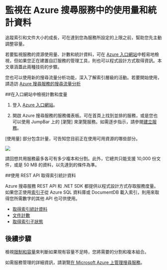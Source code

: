 <properties 
   pageTitle="監視 Azure 搜尋服務中的使用狀況與統計資料 | Microsoft Azure | 雲端託管搜尋服務" 
   description="追蹤 Azure 搜尋服務 (Microsoft Azure 上之託管的雲端搜尋服務) 的資源耗用量和索引大小。" 
   services="search" 
   documentationCenter="" 
   authors="HeidiSteen" 
   manager="jhubbard" 
   editor=""
   tags="azure-portal"/>

<tags
   ms.service="search"
   ms.devlang="na"
   ms.topic="article"
   ms.tgt_pltfrm="na"
   ms.workload="required" 
   ms.date="05/17/2016"
   ms.author="heidist"/>

# 監視在 Azure 搜尋服務中的使用量和統計資料

追蹤索引和文件大小的成長，可在達到您為服務所設定的上限之前，幫助您先主動調整容量。

若要監視服務的資源使用量、計數和統計資料，可在 [Azure 入口網站](https://portal.azure.com)中輕易地檢視，但如果您正在建置自訂服務的管理工具，則也可以程式設計方式取得資訊。本文章涵蓋此兩種技術的步驟。

您也可以使用新的搜尋流量分析功能，深入了解索引層級的活動。若要開始使用，請造訪 [Azure 搜尋服務的搜尋流量分析](search-traffic-analytics.md)

##在入口網站中檢視計數和度量 

1. 登入 [Azure 入口網站](https://portal.azure.com)。

2. 開啟 Azure 搜尋服務的服務儀表板。可在首頁上找到並排的服務，或是您也可以使用 JumpBar 上的 [瀏覽] 來瀏覽服務。如需逐步指示，請參閱[建立服務](search-create-service-portal.md)。

[使用量] 部分包含計量，可告知您目前正在使用可用資源的哪些部分。

  ![][1]

請回想共用服務最多各可有多少複本和分割。此外，它總共只能支援 10,000 份文件，或是 50 MB 的資料，以先達到的條件為準。

##使用 REST API 取得索引統計資料

Azure 搜尋服務 REST API 和 .NET SDK 都提供以程式設計方式存取服務度量。如果您正使用[索引子](https://msdn.microsoft.com/library/azure/dn946891.aspx)從 Azure SQL 資料庫或 DocumentDB 載入索引，則用來取得您所需數字的其他 API 也可供使用。

  + [取得索引統計資料](https://msdn.microsoft.com/library/azure/dn798942.aspx)
  + [文件計數](https://msdn.microsoft.com/library/azure/dn798924.aspx)
  + [取得索引子狀態](https://msdn.microsoft.com/library/azure/dn946884.aspx)

## 後續步驟

檢視[限制和容量](search-limits-quotas-capacity.md)來判斷如果現有容量不足時，您將需要的分割和複本組合。

如需服務管理的詳細資訊，請瀏覽[在 Microsoft Azure 上管理搜尋服務](search-manage.md)。

<!--Image references-->
[1]: ./media/search-monitor-usage/AzureSearch-Monitor1.PNG




 

<!---HONumber=AcomDC_0914_2016-->